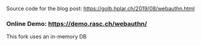 Source code for the blog post: https://golb.hplar.ch/2019/08/webauthn.html


### Online Demo: https://demo.rasc.ch/webauthn/

This fork uses an in-memory DB